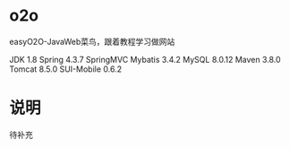 # o2o
easyO2O-JavaWeb菜鸟，跟着教程学习做网站

JDK 1.8
Spring 4.3.7
SpringMVC 
Mybatis 3.4.2
MySQL 8.0.12
Maven 3.8.0
Tomcat 8.5.0
SUI-Mobile 0.6.2

# 说明

 待补充